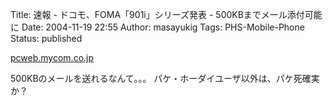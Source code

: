 Title: 速報 - ドコモ、FOMA「901i」シリーズ発表 - 500KBまでメール添付可能に
Date: 2004-11-19 22:55
Author: masayukig
Tags: PHS-Mobile-Phone
Status: published

[pcweb.mycom.co.jp](http://pcweb.mycom.co.jp/news/2004/11/17/007.html)

500KBのメールを送れるなんて。。。
パケ・ホーダイユーザ以外は、パケ死確実か？
